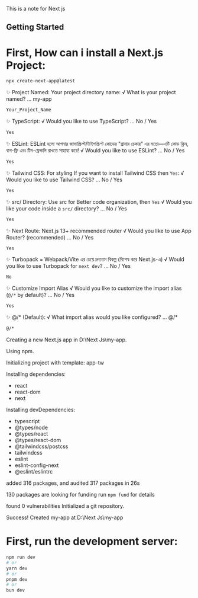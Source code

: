 This is a note for Next js 

## Getting Started

# First, How can i install a Next.js Project:

```bash
npx create-next-app@latest
```

✨ Project Named: Your project directory name:
√ What is your project named? ... my-app

```bash
Your_Project_Name
```

✨ TypeScript:
√ Would you like to use TypeScript? ... No / Yes

```bash
Yes
```


✨ ESLint: ESLint হলো আপনার জাভাস্ক্রিপ্ট/টাইপস্ক্রিপ্ট কোডের "গ্রামার চেকার" এর মতো—এটি কোড ক্লিন, বাগ-ফ্রি এবং টিম-ফ্রেন্ডলি রাখতে সাহায্য করে!
√ Would you like to use ESLint? ... No / Yes

```bash
Yes
```

✨ Tailwind CSS: For styling If you want to install Tailwind CSS then `Yes`:
√ Would you like to use Tailwind CSS? ... No / Yes

```bash
Yes
```

✨ src/ Directory: Use src for Better code organization, then `Yes`
√ Would you like your code inside a `src/` directory? ... No / Yes

```bash
Yes
```
 
✨ Next Route: Next.js 13+ recommended router
√ Would you like to use App Router? (recommended) ... No / Yes

```bash
Yes
```

✨ Turbopack = Webpack/Vite এর চেয়ে দ্রুততম বিকল্প (বিশেষ করে Next.js-এ)
√ Would you like to use Turbopack for `next dev`? ... No / Yes

```bash
No
```

✨ Customize Import Alias 
√ Would you like to customize the import alias (`@/*` by default)? ... No / Yes

```bash
Yes
```

✨ @/* (Default):
√ What import alias would you like configured? ... @/*

```bash
@/*
```

Creating a new Next.js app in D:\Next Js\my-app.

Using npm.

Initializing project with template: app-tw


Installing dependencies:
- react
- react-dom
- next

Installing devDependencies:
- typescript
- @types/node
- @types/react
- @types/react-dom
- @tailwindcss/postcss
- tailwindcss
- eslint
- eslint-config-next
- @eslint/eslintrc

added 316 packages, and audited 317 packages in 26s

130 packages are looking for funding
  run `npm fund` for details

found 0 vulnerabilities
Initialized a git repository.

Success! Created my-app at D:\Next Js\my-app




# First, run the development server:

```bash
npm run dev
# or
yarn dev
# or
pnpm dev
# or
bun dev
```

